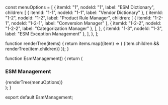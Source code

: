 const menuOptions = [
  {
    itemId: "1",
    nodeId: "1",
    label: "ESM Dictionary",
    children: [
      { itemId: "1-1", nodeId: "1-1", label: "Vendor Dictionary" },
      {
        itemId: "1-2",
        nodeId: "1-2",
        label: "Product Rule Manager",
        children: [
          { itemId: "1-2-1", nodeId: "1-2-1", label: "Conversion Manager" },
          { itemId: "1-2-2", nodeId: "1-2-2", label: "Categorization Manager" },
        ],
      },
      { itemId: "1-3", nodeId: "1-3", label: "ESM Exception Management" },
    ],
  },
];

function renderTree(items) {
  return items.map((item) => (
    <TreeItem key={item.itemId} itemId={item.itemId} nodeId={item.nodeId} label={item.label}>
      {item.children && renderTree(item.children)}
    </TreeItem>
  ));
}

function EsmManagement() {
  return (
    <div>
      <h3>ESM Management</h3>
      <SimpleTreeView>{renderTree(menuOptions)}</SimpleTreeView>
    </div>
  );
}

export default EsmManagement;
